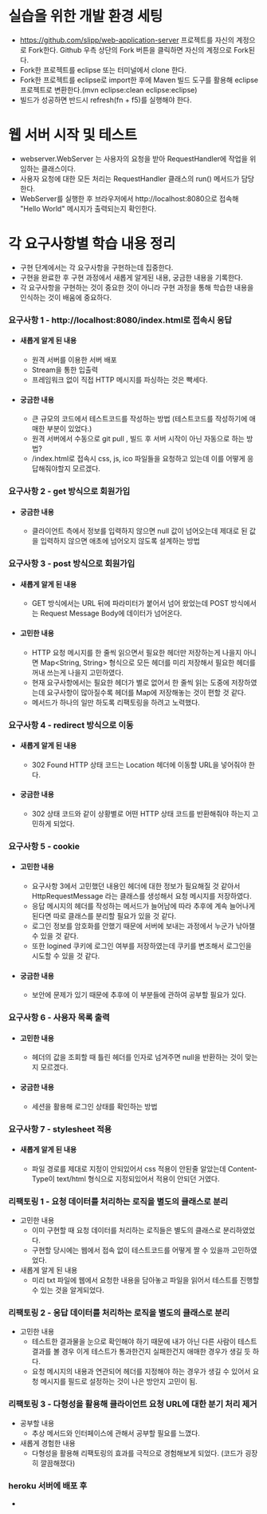 # 실습을 위한 개발 환경 세팅
* https://github.com/slipp/web-application-server 프로젝트를 자신의 계정으로 Fork한다. Github 우측 상단의 Fork 버튼을 클릭하면 자신의 계정으로 Fork된다.
* Fork한 프로젝트를 eclipse 또는 터미널에서 clone 한다.
* Fork한 프로젝트를 eclipse로 import한 후에 Maven 빌드 도구를 활용해 eclipse 프로젝트로 변환한다.(mvn eclipse:clean eclipse:eclipse)
* 빌드가 성공하면 반드시 refresh(fn + f5)를 실행해야 한다.

# 웹 서버 시작 및 테스트
* webserver.WebServer 는 사용자의 요청을 받아 RequestHandler에 작업을 위임하는 클래스이다.
* 사용자 요청에 대한 모든 처리는 RequestHandler 클래스의 run() 메서드가 담당한다.
* WebServer를 실행한 후 브라우저에서 http://localhost:8080으로 접속해 "Hello World" 메시지가 출력되는지 확인한다.

# 각 요구사항별 학습 내용 정리
* 구현 단계에서는 각 요구사항을 구현하는데 집중한다. 
* 구현을 완료한 후 구현 과정에서 새롭게 알게된 내용, 궁금한 내용을 기록한다.
* 각 요구사항을 구현하는 것이 중요한 것이 아니라 구현 과정을 통해 학습한 내용을 인식하는 것이 배움에 중요하다. 

### 요구사항 1 - http://localhost:8080/index.html로 접속시 응답
* #### 새롭게 알게 된 내용
  * 원격 서버를 이용한 서버 배포
  * Stream을 통한 입출력
  * 프레임워크 없이 직접 HTTP 메시지를 파싱하는 것은 빡세다.
* #### 궁금한 내용
  * 큰 규모의 코드에서 테스트코드를 작성하는 방법 (테스트코드를 작성하기에 애매한 부분이 있었다.)
  * 원격 서버에서 수동으로 git pull , 빌드 후 서버 시작이 아닌 자동으로 하는 방법?
  * /index.html로 접속시 css, js, ico 파일들을 요청하고 있는데 이를 어떻게 응답해줘야할지 모르겠다.
  

### 요구사항 2 - get 방식으로 회원가입
* #### 궁금한 내용
  * 클라이언트 측에서 정보를 입력하지 않으면 null 값이 넘어오는데 제대로 된 값을 입력하지 않으면 애초에 넘어오지 않도록 설계하는 방법

### 요구사항 3 - post 방식으로 회원가입
* #### 새롭게 알게 된 내용
  * GET 방식에서는 URL 뒤에 파라미터가 붙어서 넘어 왔었는데 POST 방식에서는 Request Message Body에 데이터가 넘어온다.
* #### 고민한 내용
  * HTTP 요청 메시지를 한 줄씩 읽으면서 필요한 헤더만 저장하는게 나을지 아니면 Map<String, String> 형식으로 모든 헤더를 미리 저장해서 필요한 헤더를 꺼내 쓰는게 나을지 고민하였다.
  * 현재 요구사항에서는 필요한 헤더가 별로 없어서 한 줄씩 읽는 도중에 저장하였는데 요구사항이 많아질수록 헤더를 Map에 저장해놓는 것이 편할 것 같다.
  * 메서드가 하나의 일만 하도록 리팩토링을 하려고 노력했다.

### 요구사항 4 - redirect 방식으로 이동
* #### 새롭게 알게 된 내용
  * 302 Found HTTP 상태 코드는 Location 헤더에 이동할 URL을 넣어줘야 한다.
* #### 궁금한 내용
  * 302 상태 코드와 같이 상황별로 어떤 HTTP 상태 코드를 반환해줘야 하는지 고민하게 되었다.

### 요구사항 5 - cookie
* #### 고민한 내용
  * 요구사항 3에서 고민했던 내용인 헤더에 대한 정보가 필요해질 것 같아서 HttpRequestMessage 라는 클래스를 생성해서 요청 메시지를 저장하였다.
  * 응답 메시지의 헤더를 작성하는 메서드가 늘어남에 따라 추후에 계속 늘어나게 된다면 따로 클래스를 분리할 필요가 있을 것 같다.
  * 로그인 정보를 암호화를 안했기 때문에 서버에 보내는 과정에서 누군가 낚아챌 수 있을 것 같다.
  * 또한 logined 쿠키에 로그인 여부를 저장하였는데 쿠키를 변조해서 로그인을 시도할 수 있을 것 같다.
* #### 궁금한 내용
  * 보안에 문제가 있기 때문에 추후에 이 부분들에 관하여 공부할 필요가 있다.

### 요구사항 6 - 사용자 목록 출력
* #### 고민한 내용
  * 헤더의 값을 조회할 때 틀린 헤더를 인자로 넘겨주면 null을 반환하는 것이 맞는지 모르겠다.
* #### 궁금한 내용
  * 세션을 활용해 로그인 상태를 확인하는 방법


### 요구사항 7 - stylesheet 적용
* #### 새롭게 알게 된 내용
  * 파일 경로를 제대로 지정이 안되있어서 css 적용이 안된줄 알았는데 Content-Type이 text/html 형식으로 지정되있어서 적용이 안되던 거였다.

### 리팩토링 1 - 요청 데이터를 처리하는 로직을 별도의 클래스로 분리
* 고민한 내용
  * 이미 구현할 때 요청 데이터를 처리하는 로직들은 별도의 클래스로 분리하였었다.
  * 구현할 당시에는 웹에서 접속 없이 테스트코드를 어떻게 짤 수 있을까 고민하였었다.
* 새롭게 알게 된 내용
  * 미리 txt 파일에 웹에서 요청한 내용을 담아놓고 파일을 읽어서 테스트를 진행할 수 있는 것을 알게되었다.
  
### 리팩토링 2 - 응답 데이터를 처리하는 로직을 별도의 클래스로 분리
* 고민한 내용
  * 테스트한 결과물을 눈으로 확인해야 하기 때문에 내가 아닌 다른 사람이 테스트 결과를 볼 경우 이게 테스트가 통과한건지 실패한건지 애매한 경우가 생길 듯 하다.
  * 요청 메시지의 내용과 연관되어 헤더를 지정해야 하는 경우가 생길 수 있어서 요청 메시지를 필드로 설정하는 것이 나은 방안지 고민이 됨.

### 리팩토링 3 - 다형성을 활용해 클라이언트 요청 URL에 대한 분기 처리 제거
* 공부할 내용
  * 추상 메서드와 인터페이스에 관해서 공부할 필요를 느꼈다.
* 새롭게 경험한 내용
  * 다형성을 활용해 리팩토링의 효과를 극적으로 경험해보게 되었다. (코드가 굉장히 깔끔해졌다)
### heroku 서버에 배포 후
* 